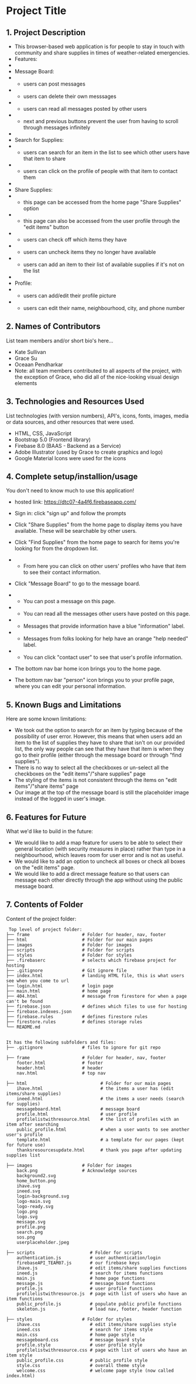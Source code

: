 # Project Title

## 1. Project Description
* This browser-based web application is for people to stay in touch with community and share supplies in times of weather-related emergencies.
* Features:
*
* Message Board:
* - users can post messages
* - users can delete their own messsages
* - users can read all messages posted by other users
* - next and previous buttons prevent the user from having to scroll through messages infinitely
*
* Search for Supplies:
* - users can search for an item in the list to see which other users have that item to share
* - users can click on the profile of people with that item to contact them
*
* Share Supplies:
* - this page can be accessed from the home page "Share Supplies" option
* - this page can also be accessed from the user profile through the "edit items" button
* - users can check off which items they have
* - users can uncheck items they no longer have available
* - users can add an item to their list of available supplies if it's not on the list
*
* Profile:
* - users can add/edit their profile picture
* - users can edit their name, neighbourhood, city, and phone number

## 2. Names of Contributors
List team members and/or short bio's here... 
* Kate Sullivan
* Grace Su
* Oceaan Pendharkar 
* Note: all team members contributed to all aspects of the project, with the exception of Grace, who did all of the nice-looking visual design elements 
	
## 3. Technologies and Resources Used
List technologies (with version numbers), API's, icons, fonts, images, media or data sources, and other resources that were used.
* HTML, CSS, JavaScript
* Bootstrap 5.0 (Frontend library)
* Firebase 8.0 (BAAS - Backend as a Service)
* Adobe Illustrator (used by Grace to create graphics and logo)
* Google Material Icons were used for the icons

## 4. Complete setup/installion/usage
You don't need to know much to use this application!
* hosted link: https://dtc07-4a4f6.firebaseapp.com/ 
* Sign in: click "sign up" and follow the prompts 

* Click "Share Supplies" from the home page to display items you have available. These will be searchable by other users.

* Click "Find Supplies" from the home page to search for items you're looking for from the dropdown list. 
* - From here you can click on other users' profiles who have that item to see their contact information.

* Click "Message Board" to go to the message board. 
* - You can post a message on this page.
* - You can read all the messages other users have posted on this page.
* - Messages that provide information have a blue "information" label.
* - Messages from folks looking for help have an orange "help needed" label.
* - You can click "contact user" to see that user's profile information.

* The bottom nav bar home icon brings you to the home page.
* The bottom nav bar "person" icon brings you to your profile page, where you can edit your personal information.

## 5. Known Bugs and Limitations
Here are some known limitations:
* We took out the option to search for an item by typing because of the possibility of user error. However, this means that when users add an item to the list of supplies they have to share that isn't on our provided list, the only way people can see that they have that item is when they go to their profile (either through the message board or through "find supplies"). 
* There is no way to select all the checkboxes or un-select all the checkboxes on the "edit items"/"share supplies" page
* The styling of the items is not consistent through the items on "edit items"/"share items" page
* Our image at the top of the message board is still the placeholder image instead of the logged in user's image.

## 6. Features for Future
What we'd like to build in the future:
* We would like to add a map feature for users to be able to select their general location (with security measures in place) rather than type in a neighbourhood, which leaves room for user error and is not as useful.
* We would like to add an option to uncheck all boxes or check all boxes on the "edit items" page.
* We would like to add a direct message feature so that users can message each other directly through the app without using the public message board.
	
## 7. Contents of Folder
Content of the project folder:

```
 Top level of project folder: 
├── frame                    # Folder for header, nav, footer
├── html                     # Folder for our main pages
├── images                   # Folder for images
├── scripts                  # Folder for scripts
├── styles                   # Folder for styles
├── .firebaserc              # selects which firebase project for hosting
├── .gitignore               # Git ignore file
├── index.html               # landing HTML file, this is what users see when you come to url
├── login.html               # login page
├── main.html                # home page
├── 404.html                 # message from firestore for when a page can't be found
├── firebase.json            # defines which files to use for hosting
├── firebase.indexes.json
├── firebase.rules           # defines firestore rules
├── firestore.rules          # defines storage rules
└── README.md


It has the following subfolders and files:
├── .gitignore               # files to ignore for git repo

├── frame                    # Folder for header, nav, footer
    footer.html              # footer
    header.html              # header
    nav.html                 # top nav

├── html                            # Folder for our main pages
    ihave.html                      # the items a user has (edit items/share supplies)
    ineed.html                      # the items a user needs (search for supplies)
    messageboard.html               # message board
    profile.html                    # user profile
    profilelistwithresource.html    # the list of profiles with an item after searching
    public_profile.html             # when a user wants to see another user's profile
    template.html                   # a template for our pages (kept for future use)
    thanksresourcesupdate.html      # thank you page after updating supplies list

├── images                   # Folder for images
    back.png                 # Acknowledge sources
    background2.svg
    home_button.png
    ihave.svg
    ineed.svg
    login-background.svg
    logo-main.svg
    logo-ready.svg
    logo.png
    logo.svg
    message.svg
    profile.png
    search.png
    sos.png
    userplaceholder.jpeg

├── scripts                     # Folder for scripts
    authentication.js           # user authentication/login
    firebaseAPI_TEAM07.js       # our firebase keys
    ihave.js                    # edit items/share supplies functions
    ineed.js                    # search for items functions
    main.js                     # home page functions
    message.js                  # message board functions
    profile.js                  # user profile functions
    profilelistwithresource.js  # page with list of users who have an item functions
    public_profile.js           # populate public profile functions
    skeleton.js                 # load nav, footer, header function

├── styles                   # Folder for styles
    ihave.css                   # edit items/share supplies style
    ineed.css                   # search for items style
    main.css                    # home page style
    messageboard.css            # message board style
    profile.style               # user profile style
    profilelistwithresource.css # page with list of users who have an item style
    public_profile.css          # public profile style
    style.css                   # overall theme style
    welcome.css                 # welcome page style (now called index.html)

```


